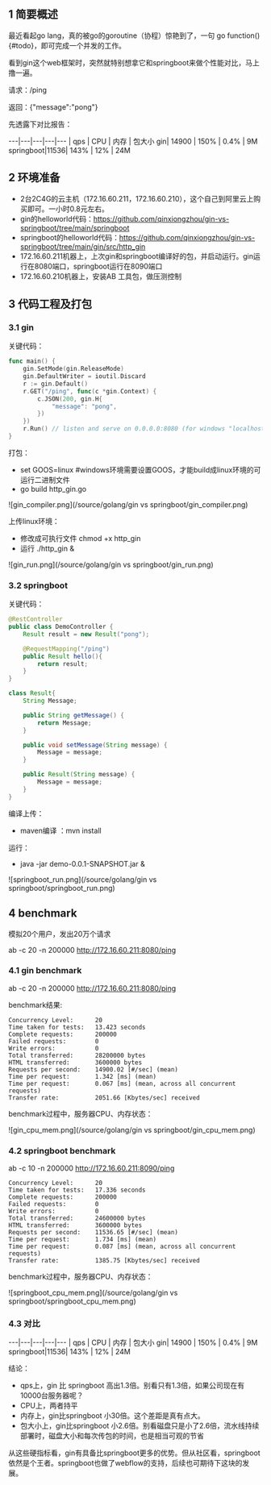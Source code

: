 
## 1 简要概述
最近看起go lang，真的被go的goroutine（协程）惊艳到了，一句 go function(){#todo}，即可完成一个并发的工作。

看到gin这个web框架时，突然就特别想拿它和springboot来做个性能对比，马上撸一遍。

请求：/ping

返回：{"message":"pong"}

先透露下对比报告：

---|---|---|---|---
   | qps | CPU | 内存 | 包大小
gin| 14900 | 150% | 0.4% | 9M
springboot|11536| 143% | 12% | 24M

## 2 环境准备
- 2台2C4G的云主机（172.16.60.211，172.16.60.210），这个自己到阿里云上购买即可。一小时0.8元左右。
- gin的helloworld代码：https://github.com/qinxiongzhou/gin-vs-springboot/tree/main/springboot
- springboot的helloworld代码：https://github.com/qinxiongzhou/gin-vs-springboot/tree/main/gin/src/http_gin
- 172.16.60.211机器上，上次gin和springboot编译好的包，并启动运行。gin运行在8080端口，springboot运行在8090端口
- 172.16.60.210机器上，安装AB 工具包，做压测控制

## 3 代码工程及打包

### 3.1 gin

关键代码：

```go
func main() {
	gin.SetMode(gin.ReleaseMode)
	gin.DefaultWriter = ioutil.Discard
	r := gin.Default()
	r.GET("/ping", func(c *gin.Context) {
		c.JSON(200, gin.H{
			"message": "pong",
		})
	})
	r.Run() // listen and serve on 0.0.0.0:8080 (for windows "localhost:8080")
}
```

打包：

- set GOOS=linux #windows环境需要设置GOOS，才能build成linux环境的可运行二进制文件
- go build http_gin.go

![gin_compiler.png](/source/golang/gin vs springboot/gin_compiler.png)

上传linux环境：

- 修改成可执行文件 chmod +x http_gin
- 运行 ./http_gin &

![gin_run.png](/source/golang/gin vs springboot/gin_run.png)



### 3.2 springboot

关键代码：
```java
@RestController
public class DemoController {
    Result result = new Result("pong");

    @RequestMapping("/ping")
    public Result hello(){
        return result;
    }
}

class Result{
    String Message;

    public String getMessage() {
        return Message;
    }

    public void setMessage(String message) {
        Message = message;
    }

    public Result(String message) {
        Message = message;
    }
}
```

编译上传：
- maven编译 ：mvn install

运行：
- java -jar demo-0.0.1-SNAPSHOT.jar &

![springboot_run.png](/source/golang/gin vs springboot/springboot_run.png)


## 4 benchmark

模拟20个用户，发出20万个请求

ab -c 20 -n 200000 http://172.16.60.211:8080/ping

### 4.1 gin benchmark

ab -c 20 -n 200000 http://172.16.60.211:8080/ping

benchmark结果:

```shell
Concurrency Level:      20
Time taken for tests:   13.423 seconds
Complete requests:      200000
Failed requests:        0
Write errors:           0
Total transferred:      28200000 bytes
HTML transferred:       3600000 bytes
Requests per second:    14900.02 [#/sec] (mean)
Time per request:       1.342 [ms] (mean)
Time per request:       0.067 [ms] (mean, across all concurrent requests)
Transfer rate:          2051.66 [Kbytes/sec] received
```

benchmark过程中，服务器CPU、内存状态：

![gin_cpu_mem.png](/source/golang/gin vs springboot/gin_cpu_mem.png)

### 4.2 springboot benchmark
ab -c 10 -n 200000 http://172.16.60.211:8090/ping

```shell
Concurrency Level:      20
Time taken for tests:   17.336 seconds
Complete requests:      200000
Failed requests:        0
Write errors:           0
Total transferred:      24600000 bytes
HTML transferred:       3600000 bytes
Requests per second:    11536.65 [#/sec] (mean)
Time per request:       1.734 [ms] (mean)
Time per request:       0.087 [ms] (mean, across all concurrent requests)
Transfer rate:          1385.75 [Kbytes/sec] received
```

benchmark过程中，服务器CPU、内存状态：

![springboot_cpu_mem.png](/source/golang/gin vs springboot/springboot_cpu_mem.png)

### 4.3 对比

---|---|---|---|---
   | qps | CPU | 内存 | 包大小
gin| 14900 | 150% | 0.4% | 9M
springboot|11536| 143% | 12% | 24M

结论：
- qps上，gin 比 springboot 高出1.3倍。别看只有1.3倍，如果公司现在有10000台服务器呢？
- CPU上，两者持平
- 内存上，gin比springboot 小30倍。这个差距是真有点大。
- 包大小上，gin比springboot 小2.6倍。别看磁盘只是小了2.6倍，流水线持续部署时，磁盘大小和每次传包的时间，也是相当可观的节省

从这些硬指标看，gin有具备比springboot更多的优势。但从社区看，springboot依然是个王者。springboot也做了webflow的支持，后续也可期待下这块的发展。


